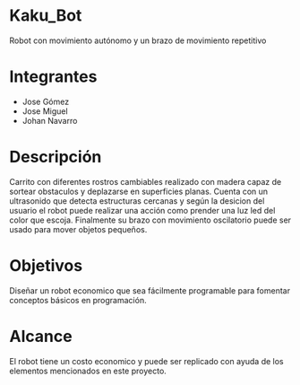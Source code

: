 # Kaku_Bot
Robot con movimiento autónomo y un brazo de movimiento repetitivo
# Integrantes
* Jose Gómez
* Jose Miguel
* Johan Navarro
# Descripción
  Carrito con diferentes rostros cambiables realizado con madera capaz de sortear obstaculos y deplazarse en superficies planas. Cuenta con un ultrasonido que detecta estructuras cercanas y según la desicion del usuario el robot puede realizar una acción como prender una luz led del color que escoja. Finalmente su brazo con movimiento oscilatorio puede ser usado para mover objetos pequeños.
# Objetivos
Diseñar un robot economico que sea fácilmente programable para fomentar conceptos básicos en programación. 
# Alcance
El robot tiene un costo economico y puede ser replicado con ayuda de los elementos mencionados en este proyecto.
